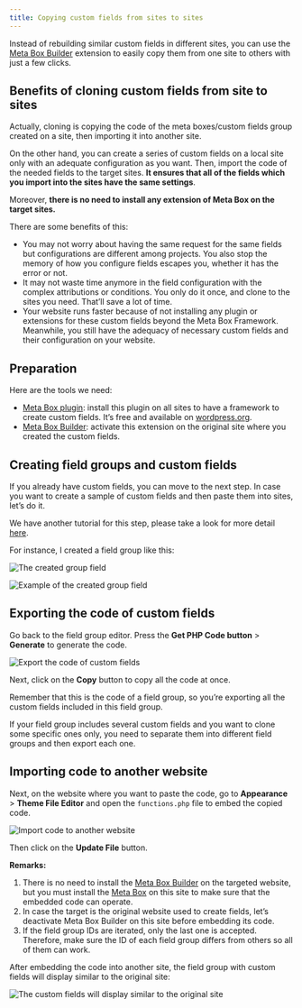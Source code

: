 ```yaml
---
title: Copying custom fields from sites to sites
---
```


Instead of rebuilding similar custom fields in different sites, you can use the <a href="https://metabox.io/plugins/meta-box-builder/">Meta Box Builder</a> extension to easily copy them from one site to others with just a few clicks.

## Benefits of cloning custom fields from site to sites

Actually, cloning is copying the code of the meta boxes/custom fields group created on a site, then importing it into another site.

On the other hand, you can create a series of custom fields on a local site only with an adequate configuration as you want. Then, import the code of the needed fields to the target sites. **It ensures that all of the fields which you import into the sites have the same settings**.

Moreover, **there is no need to install any extension of Meta Box on the target sites.**

There are some benefits of this:

* You may not worry about having the same request for the same fields but configurations are different among projects. You also stop the memory of how you configure fields escapes you, whether it has the error or not.
* It may not waste time anymore in the field configuration with the complex attributions or conditions. You only do it once, and clone to the sites you need. That’ll save a lot of time.
* Your website runs faster because of not installing any plugin or extensions for these custom fields beyond the Meta Box Framework. Meanwhile, you still have the adequacy of necessary custom fields and their configuration on your website.

## Preparation

Here are the tools we need:

* <a href="https://wordpress.org/plugins/meta-box/">Meta Box plugin</a>: install this plugin on all sites to have a framework to create custom fields. It’s free and available on <a href="https://wordpress.org/plugins/meta-box/">wordpress.org</a>.
* <a href="https://metabox.io/plugins/meta-box-builder/">Meta Box Builder</a>: activate this extension on the original site where you created the custom fields.

## Creating field groups and custom fields

If you already have custom fields, you can move to the next step. In case you want to create a sample of custom fields and then paste them into sites, let’s do it.

We have another tutorial for this step, please take a look for more detail [here](https://docs.metabox.io/tutorials/create-custom-fields/).

For instance, I created a field group like this:

![The created group field](https://i.imgur.com/a0YcjmB.png)

![Example of the created group field](https://i.imgur.com/hUeyTAx.png)

## Exporting the code of custom fields

Go back to the field group editor. Press the **Get PHP Code button** &gt; **Generate** to generate the code.

![Export the code of custom fields](https://i.imgur.com/Lck73Gd.png)

Next, click on the **Copy** button to copy all the code at once.

Remember that this is the code of a field group, so you’re exporting all the custom fields included in this field group.

If your field group includes several custom fields and you want to clone some specific ones only, you need to separate them into different field groups and then export each one.

## Importing code to another website

Next, on the website where you want to paste the code, go to **Appearance** &gt; **Theme File Editor** and open the `functions.php` file to embed the copied code.

![Import code to another website](https://i.imgur.com/8I12iIG.png)

Then click on the **Update File** button.

**Remarks:**

1. There is no need to install the [Meta Box Builder](https://metabox.io/plugins/meta-box-builder/) on the targeted website, but you must install the [Meta Box](https://metabox.io) on this site to make sure that the embedded code can operate.
2. In case the target is the original website used to create fields, let’s deactivate Meta Box Builder on this site before embedding its code.
3. If the field group IDs are iterated, only the last one is accepted. Therefore, make sure the ID of each field group differs from others so all of them can work.

After embedding the code into another site, the field group with custom fields will display similar to the original site:

![The custom fields will display similar to the original site](https://i.imgur.com/DqD5CzH.png)

